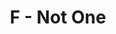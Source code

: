 ---
contest: ICPCAJ
year: 2021
round: Penyisihan
problem: F
title: F - Not One
pdf: /contests/ICPCAJ/F - Not One.pdf
---
